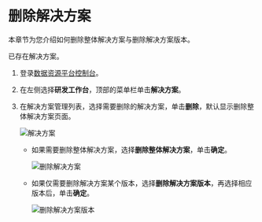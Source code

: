 # 删除解决方案

本章节为您介绍如何删除整体解决方案与删除解决方案版本。

已存在解决方案。

1.  登录[数据资源平台控制台](https://dataq.console.aliyun.com)。

2.  在左侧选择**研发工作台**，顶部的菜单栏单击**解决方案**。

3.  在解决方案管理列表，选择需要删除的解决方案，单击**删除**，默认显示删除整体解决方案页面。

    ![解决方案](https://static-aliyun-doc.oss-accelerate.aliyuncs.com/assets/img/zh-CN/1813117951/p80646.png)

    -   如果需要删除整体解决方案，选择**删除整体解决方案**，单击**确定**。

        ![删除解决方案](https://static-aliyun-doc.oss-accelerate.aliyuncs.com/assets/img/zh-CN/1813117951/p80652.png)

    -   如果仅需要删除解决方案某个版本，选择**删除解决方案版本**，再选择相应版本后，单击**确定**。

        ![删除解决方案版本](https://static-aliyun-doc.oss-accelerate.aliyuncs.com/assets/img/zh-CN/1813117951/p80653.png)


